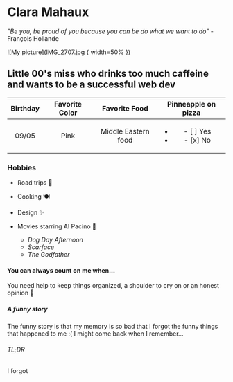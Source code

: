 # Clara Mahaux  
 *"Be you, be proud of you because you can be do what we want to do"*  -François Hollande  
 
 ![My picture](IMG_2707.jpg { width=50% })  
 ## Little 00's miss who drinks too much caffeine and wants to be a successful web dev
 
 | Birthday | Favorite Color | Favorite Food | Pinneapple on pizza |
 | :------: | :------------: | :-----------: | :-----------------: |
 | 09/05   | Pink | Middle Eastern food | <ul><li> - [ ] Yes </li><li> - [x] No </li></ul>|
 
 ### Hobbies  
 
 * Road trips 🚗
 * Cooking 🍽
 * Design ✨
 * Movies starring Al Pacino 🎥
 
    * *Dog Day Afternoon*
    * *Scarface*
    * *The Godfather*

#### You can always count on me when...
You need help to keep things organized, a shoulder to cry on or an honest opinion 🤝
 
##### A funny story 

The funny story is that my memory is so bad that I forgot the funny things that happened to me :( I might come back when I remember...

###### TL;DR 
I forgot

